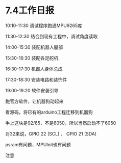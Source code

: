 # 7.4工作日报

10:10-11:30	调试程序跑通MPU9265库

11:30-12:30	结合到现有工程中，调试角度读取

14:00-15:30	装配机器人腿部

15:30-16:30	装配各足舵机

16:30-17:30	机器人身体总成

17:30-18:30	安装电路和装饰件

19:00-19:20	软件安装引导

跑官方软件，让机器狗动起来

看源码，将已有的arduino工程迁移到机器狗



手上这块是92/65，不是6050，所以当然启动不了6050

 对32来说，GPIO 22 (SCL) 、 GPIO 21 (SDA)

psram有问题，MPUInit也有问题

注意

